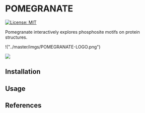 # POMEGRANATE

[![License: MIT](https://img.shields.io/badge/License-MIT-yellow.svg)](https://opensource.org/licenses/MIT)

Pomegranate interactively explores phosphosite motifs on protein structures.

!("../master/imgs/POMEGRANATE-LOGO.png")

![]("./imgs/alphafold_comparison.gif")

## Installation 


## Usage 


## References
